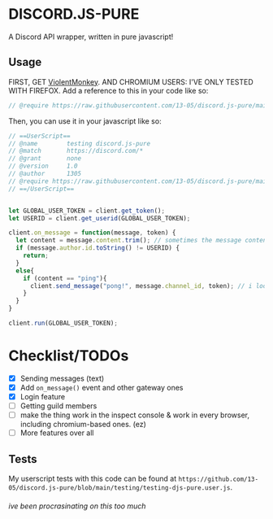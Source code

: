 # DISCORD.JS-PURE
A Discord API wrapper, written in pure javascript!

## Usage
FIRST, GET [ViolentMonkey](https://violentmonkey.github.io). AND CHROMIUM USERS: I'VE ONLY TESTED WITH FIREFOX.
Add a reference to this in your code like so:
```js
// @require https://raw.githubusercontent.com/13-05/discord.js-pure/main/stable/discordjs-pure.js
```

Then, you can use it in your javascript like so:

```js
// ==UserScript==
// @name        testing discord.js-pure
// @match       https://discord.com/*
// @grant       none
// @version     1.0
// @author      1305
// @require https://raw.githubusercontent.com/13-05/discord.js-pure/main/stable/discordjs-pure.js
// ==/UserScript==


let GLOBAL_USER_TOKEN = client.get_token();
let USERID = client.get_userid(GLOBAL_USER_TOKEN);

client.on_message = function(message, token) {
  let content = message.content.trim(); // sometimes the message content has whitespace at the end, so we just say message.content.trim() is == to message.content
  if (message.author.id.toString() != USERID) {
    return;
  }
  else{
    if (content == "ping"){
      client.send_message("pong!", message.channel_id, token); // i looked at the "message" object and that's the path of a channelid; now it'll respond ez!
    }
  }
}

client.run(GLOBAL_USER_TOKEN);
```

# Checklist/TODOs
- [x] Sending messages (text)
- [x] Add `on_message()` event and other gateway ones
- [x] Login feature
- [ ] Getting guild members
- [ ] make the thing work in the inspect console & work in every browser, including chromium-based ones. (ez)
- [ ] More features over all

## Tests
My userscript tests with this code can be found at `https://github.com/13-05/discord.js-pure/blob/main/testing/testing-djs-pure.user.js`.




###### ive been procrasinating on this too much
